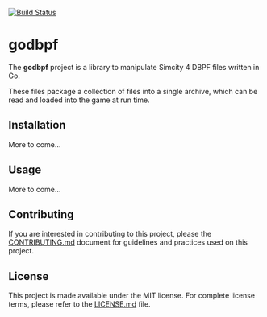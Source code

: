 [![Build Status][circleci-image]][circleci-url]

# godbpf

The **godbpf** project is a library to manipulate Simcity 4 DBPF files written in Go.

These files package a collection of files into a single archive, which can be read and loaded into the game at run time.

## Installation

More  to come...

## Usage

More to come...

## Contributing

If you are interested in contributing to this project, please the [CONTRIBUTING.md](CONTRIBUTING.md) document
for guidelines and practices used on this project.

## License

This project is made available under the MIT license.  For complete license terms, please refer to the [LICENSE.md](LICENSE.md) file.

[circleci-image]: https://circleci.com/gh/marcboudreau/godbpf.svg?style=shield&circle-token=6275c851b1ca8b2191032fcda36ebe6dcdf8f640
[circleci-url]: https://circleci.com/gh/marcboudreau/godbpf
